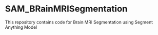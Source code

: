 # SAM_BRainMRISegmentation
This repository contains code for Brain MRI Segmentation using Segment Anything Model

